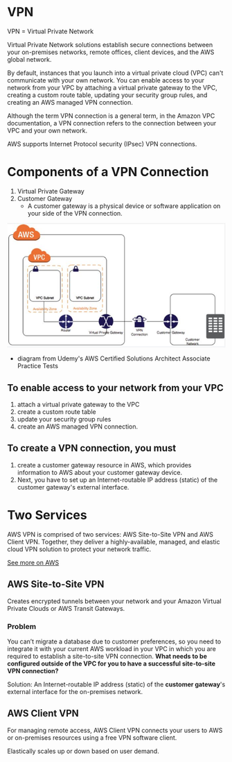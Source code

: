 # VPN

VPN = Virtual Private Network

Virtual Private Network solutions establish secure connections between your on-premises networks, remote offices, client devices, and the AWS global network. 

By default, instances that you launch into a virtual private cloud (VPC) can't communicate with your own network. You can enable access to your network from your VPC by attaching a virtual private gateway to the VPC, creating a custom route table, updating your security group rules, and creating an AWS managed VPN connection.

Although the term VPN connection is a general term, in the Amazon VPC documentation, a VPN connection refers to the connection between your VPC and your own network. 

AWS supports Internet Protocol security (IPsec) VPN connections.

# Components of a VPN Connection

1. Virtual Private Gateway
2. Customer Gateway
    * A customer gateway is a physical device or software application on your side of the VPN connection.

![diagram](/assets/vpn.jpg)

* diagram from Udemy's AWS Certified Solutions Architect Associate Practice Tests

## To enable access to your network from your VPC

1. attach a virtual private gateway to the VPC
2. create a custom route table
3. update your security group rules
4. create an AWS managed VPN connection.

## To create a VPN connection, you must 

1. create a customer gateway resource in AWS, which provides information to AWS about your customer gateway device. 
2. Next, you have to set up an Internet-routable IP address (static) of the customer gateway's external interface.

# Two Services

AWS VPN is comprised of two services: AWS Site-to-Site VPN and AWS Client VPN. Together, they deliver a highly-available, managed, and elastic cloud VPN solution to protect your network traffic.

[See more on AWS](https://aws.amazon.com/vpn/)

## AWS Site-to-Site VPN 

Creates encrypted tunnels between your network and your Amazon Virtual Private Clouds or AWS Transit Gateways.

### Problem

You can’t migrate a database due to customer preferences, so you need to integrate it with your current AWS workload in your VPC in which you are required to establish a site-to-site VPN connection. **What needs to be configured outside of the VPC for you to have a successful site-to-site VPN connection?**

Solution: An Internet-routable IP address (static) of the **customer gateway**'s external interface for the on-premises network.

## AWS Client VPN

For managing remote access, AWS Client VPN connects your users to AWS or on-premises resources using a free VPN software client.

Elastically scales up or down based on user demand.